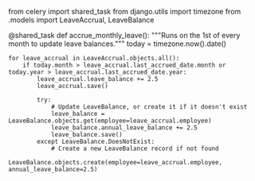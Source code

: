 from celery import shared_task
from django.utils import timezone
from .models import LeaveAccrual, LeaveBalance

@shared_task
def accrue_monthly_leave():
    """Runs on the 1st of every month to update leave balances."""
    today = timezone.now().date()
    
    for leave_accrual in LeaveAccrual.objects.all():
        if today.month > leave_accrual.last_accrued_date.month or today.year > leave_accrual.last_accrued_date.year:
            leave_accrual.leave_balance += 2.5
            leave_accrual.save()

            try:
                # Update LeaveBalance, or create it if it doesn't exist
                leave_balance = LeaveBalance.objects.get(employee=leave_accrual.employee)
                leave_balance.annual_leave_balance += 2.5
                leave_balance.save()
            except LeaveBalance.DoesNotExist:
                # Create a new LeaveBalance record if not found
                LeaveBalance.objects.create(employee=leave_accrual.employee, annual_leave_balance=2.5)